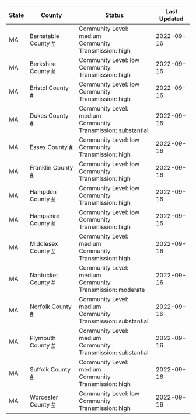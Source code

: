 State | County | Status | Last Updated
--- | --- | --- | --- 
MA | Barnstable County <a href="#barnstable_county">#</a> | <a name="barnstable_county"></a>Community Level: medium<br/>Community Transmission: high | 2022-09-16
MA | Berkshire County <a href="#berkshire_county">#</a> | <a name="berkshire_county"></a>Community Level: low<br/>Community Transmission: high | 2022-09-16
MA | Bristol County <a href="#bristol_county">#</a> | <a name="bristol_county"></a>Community Level: low<br/>Community Transmission: high | 2022-09-16
MA | Dukes County <a href="#dukes_county">#</a> | <a name="dukes_county"></a>Community Level: medium<br/>Community Transmission: substantial | 2022-09-16
MA | Essex County <a href="#essex_county">#</a> | <a name="essex_county"></a>Community Level: low<br/>Community Transmission: high | 2022-09-16
MA | Franklin County <a href="#franklin_county">#</a> | <a name="franklin_county"></a>Community Level: low<br/>Community Transmission: high | 2022-09-16
MA | Hampden County <a href="#hampden_county">#</a> | <a name="hampden_county"></a>Community Level: low<br/>Community Transmission: high | 2022-09-16
MA | Hampshire County <a href="#hampshire_county">#</a> | <a name="hampshire_county"></a>Community Level: low<br/>Community Transmission: high | 2022-09-16
MA | Middlesex County <a href="#middlesex_county">#</a> | <a name="middlesex_county"></a>Community Level: medium<br/>Community Transmission: high | 2022-09-16
MA | Nantucket County <a href="#nantucket_county">#</a> | <a name="nantucket_county"></a>Community Level: medium<br/>Community Transmission: moderate | 2022-09-16
MA | Norfolk County <a href="#norfolk_county">#</a> | <a name="norfolk_county"></a>Community Level: medium<br/>Community Transmission: substantial | 2022-09-16
MA | Plymouth County <a href="#plymouth_county">#</a> | <a name="plymouth_county"></a>Community Level: medium<br/>Community Transmission: substantial | 2022-09-16
MA | Suffolk County <a href="#suffolk_county">#</a> | <a name="suffolk_county"></a>Community Level: medium<br/>Community Transmission: high | 2022-09-16
MA | Worcester County <a href="#worcester_county">#</a> | <a name="worcester_county"></a>Community Level: low<br/>Community Transmission: high | 2022-09-16
